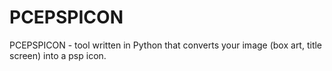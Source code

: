 # PCEPSPICON
PCEPSPICON - tool written in Python that converts your image (box art, title screen) into a psp icon.
